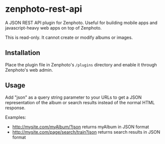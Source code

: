 zenphoto-rest-api
=================================

A JSON REST API plugin for Zenphoto.  Useful for building mobile apps and javascript-heavy web apps on top of Zenphoto.

This is read-only.  It cannot create or modify albums or images.

## Installation
Place the plugin file in Zenphoto's `/plugins` directory and enable it through Zenphoto's web admin.

## Usage
Add "json" as a query string parameter to your URLs to get a JSON representation of the album or search results instead of the normal HTML response.

Examples:
* http://mysite.com/myAlbum/?json returns myAlbum in JSON format
* http://mysite.com/page/search/train?json returns search results in JSON format
